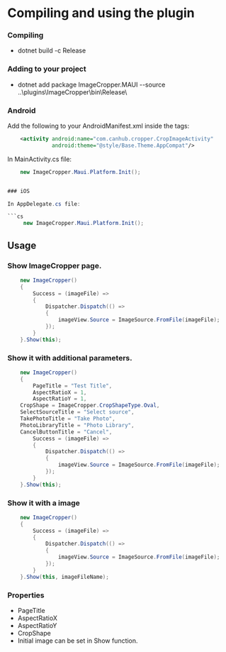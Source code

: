 ﻿# Compiling and using the plugin
### Compiling
-  dotnet build -c Release
### Adding to your project
- dotnet add package ImageCropper.MAUI --source ..\plugins\ImageCropper\bin\Release\

### Android

Add the following to your AndroidManifest.xml inside the <application> tags:
```xml	
	<activity android:name="com.canhub.cropper.CropImageActivity"
	          android:theme="@style/Base.Theme.AppCompat"/>	
```

In MainActivity.cs file:
```cs
    new ImageCropper.Maui.Platform.Init();


### iOS

In AppDelegate.cs file:

```cs
     new ImageCropper.Maui.Platform.Init();
```
## Usage

### Show ImageCropper page.
```cs
    new ImageCropper()
    {
        Success = (imageFile) =>
        {
            Dispatcher.Dispatch(() =>
            {
                imageView.Source = ImageSource.FromFile(imageFile);
            });
        }
    }.Show(this);
```
### Show it with additional parameters.
```cs
    new ImageCropper()
    {
        PageTitle = "Test Title",
        AspectRatioX = 1,
        AspectRatioY = 1,
	CropShape = ImageCropper.CropShapeType.Oval,
	SelectSourceTitle = "Select source",
	TakePhotoTitle = "Take Photo",
	PhotoLibraryTitle = "Photo Library",
	CancelButtonTitle = "Cancel",
        Success = (imageFile) =>
        {
            Dispatcher.Dispatch(() =>
            {
                imageView.Source = ImageSource.FromFile(imageFile);
            });
        }
    }.Show(this);
```
### Show it with a image
```cs
    new ImageCropper()
    {
        Success = (imageFile) =>
        {
            Dispatcher.Dispatch(() =>
            {
                imageView.Source = ImageSource.FromFile(imageFile);
            });
        }
    }.Show(this, imageFileName);
```
### Properties
* PageTitle
* AspectRatioX
* AspectRatioY
* CropShape
* Initial image can be set in Show function.